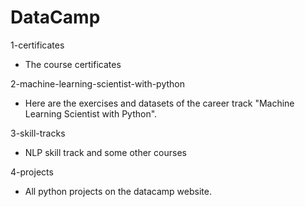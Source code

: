 # DataCamp



1-certificates
- The course certificates

2-machine-learning-scientist-with-python
- Here are the exercises and datasets of the career track "Machine Learning Scientist with Python". 

3-skill-tracks
- NLP skill track and some other courses

4-projects
- All python projects on the datacamp website.

